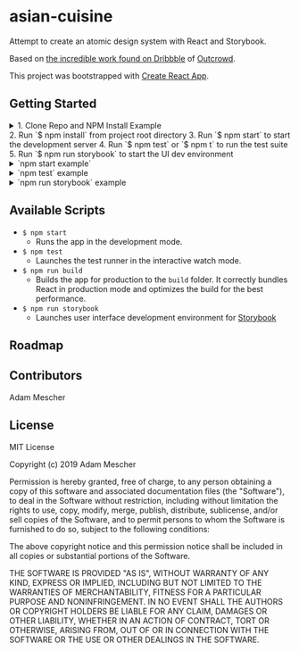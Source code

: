 # asian-cuisine

Attempt to create an atomic design system with React and Storybook.

Based on [the incredible work found on Dribbble](https://dribbble.com/shots/6840107-Landing-page-Asian-Cuisine) of [Outcrowd](https://outcrowd.io).

This project was bootstrapped with [Create React App](https://github.com/facebook/create-react-app).

## Getting Started

<details>
   <summary>1. Clone Repo and NPM Install Example</summary>
   <a href="https://asciinema.org/a/268503")>
      <img src="https://asciinema.org/a/268503.svg" height="300px"/>
   </a>
</details>
2. Run `$ npm install` from project root directory
3. Run `$ npm start` to start the development server
4. Run `$ npm test` or `$ npm t` to run the test suite
5. Run `$ npm run storybook` to start the UI dev environment



<details>
   <summary>`npm start example`</summary>
   <a href="">
      <img src="" />
   </a>
</details>

<details>
   <summary>`npm test` example</summary>
   <a href="">
      <img src="" />
   </a>
</details>

<details>
   <summary>`npm run storybook` example</summary>
   <a href="">
      <img src="" />
   </a>
</details>

## Available Scripts

* `$ npm start`
    * Runs the app in the development mode.
* `$ npm test`
    * Launches the test runner in the interactive watch mode.
* `$ npm run build`
    * Builds the app for production to the `build` folder. It correctly bundles React in production mode and optimizes the build for the best performance.
*  `$ npm run storybook`
    * Launches user interface development environment for [Storybook](https://storybook.js.org/)

## Roadmap

## Contributors

Adam Mescher

## License

MIT License

Copyright (c) 2019 Adam Mescher

Permission is hereby granted, free of charge, to any person obtaining a copy
of this software and associated documentation files (the "Software"), to deal
in the Software without restriction, including without limitation the rights
to use, copy, modify, merge, publish, distribute, sublicense, and/or sell
copies of the Software, and to permit persons to whom the Software is
furnished to do so, subject to the following conditions:

The above copyright notice and this permission notice shall be included in all
copies or substantial portions of the Software.

THE SOFTWARE IS PROVIDED "AS IS", WITHOUT WARRANTY OF ANY KIND, EXPRESS OR
IMPLIED, INCLUDING BUT NOT LIMITED TO THE WARRANTIES OF MERCHANTABILITY,
FITNESS FOR A PARTICULAR PURPOSE AND NONINFRINGEMENT. IN NO EVENT SHALL THE
AUTHORS OR COPYRIGHT HOLDERS BE LIABLE FOR ANY CLAIM, DAMAGES OR OTHER
LIABILITY, WHETHER IN AN ACTION OF CONTRACT, TORT OR OTHERWISE, ARISING FROM,
OUT OF OR IN CONNECTION WITH THE SOFTWARE OR THE USE OR OTHER DEALINGS IN THE
SOFTWARE.
